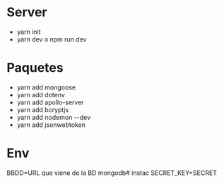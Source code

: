 # Server
- yarn init
- yarn dev o npm run dev


# Paquetes

- yarn add mongoose
- yarn add dotenv
- yarn add apollo-server
- yarn add bcryptjs
- yarn add nodemon --dev
- yarn add jsonwebtoken


# Env
BBDD=URL que viene de la BD mongodb# instac
SECRET_KEY=SECRET